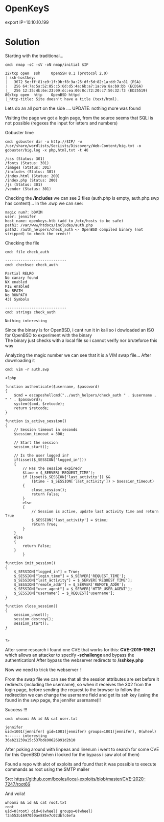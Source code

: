 # OpenKeyS

export IP=10.10.10.199

# Solution

Starting with the traditional... 

```
cmd: nmap -sC -sV -oN nmap/initial $IP

22/tcp open  ssh     OpenSSH 8.1 (protocol 2.0)
| ssh-hostkey: 
|   3072 5e:ff:81:e9:1f:9b:f8:9a:25:df:5d:82:1a:dd:7a:81 (RSA)
|   256 64:7a:5a:52:85:c5:6d:d5:4a:6b:a7:1a:9a:8a:b9:bb (ECDSA)
|_  256 12:35:4b:6e:23:09:dc:ea:00:8c:72:20:c7:50:32:f3 (ED25519)
80/tcp open  http    OpenBSD httpd
|_http-title: Site doesn't have a title (text/html).
```

Lets do an all port on the side ....  UPDATE: nothing more was found<br>

Visiting the page we got a login page, from the source seems that SQLi is not possible (regexes the input for letters and numbers) <br>

Gobuster time
```
cmd: gobuster dir -u http://$IP/ -w /usr/share/wordlists/SecLists/Discovery/Web-Content/big.txt -o gobuster/big.log -x php,html,txt -t 40

/css (Status: 301)
/fonts (Status: 301)
/images (Status: 301)
/includes (Status: 301)
/index.html (Status: 200)
/index.php (Status: 200)
/js (Status: 301)
/vendor (Status: 301)
```

Checking the <b> /includes </b> we can see 2 files (auth.php is empty, auth.php.swp has content)... In the .swp we can see:
```
magic num?: b0VIM
user: jennifer
host name: openkeys.htb (add to /etc/hosts to be safe)
path1: /var/www/htdocs/includes/auth.php
path2: /auth_helpers/check_auth <- OpenBSD compiled binary (not stripped) to check the creds!!
```

Checking the file
```
cmd: file check_auth

----------------------------
cmd: checksec check_auth

Partial RELRO   
No canary found   
NX enabled    
PIE enabled     
No RPATH   
No RUNPATH   
43) Symbols

----------------------------
cmd: strings check_auth

Nothing interesting
```

Since the binary is for OpenBSD, i cant run it in kali so i dowloaded an ISO for OpenBSD to experiment with the binary <br>
The binary just checks with a local file so i cannot verify nor bruteforce this way <br>

Analyzing the magic number we can see that it is a VIM swap file... After downloading it

```
cmd: vim -r auth.swp

<?php

function authenticate($username, $password)
{
    $cmd = escapeshellcmd("../auth_helpers/check_auth " . $username . " " . $password);
    system($cmd, $retcode);
    return $retcode;
}

function is_active_session()
{
    // Session timeout in seconds
    $session_timeout = 300;

    // Start the session
    session_start();

    // Is the user logged in? 
    if(isset($_SESSION["logged_in"]))
    {
        // Has the session expired?
        $time = $_SERVER['REQUEST_TIME'];
        if (isset($_SESSION['last_activity']) && 
            ($time - $_SESSION['last_activity']) > $session_timeout)
        {
            close_session();
            return False;
        }
        else
        {
            // Session is active, update last activity time and return True
            $_SESSION['last_activity'] = $time;
            return True;
        }
    }
    else
    {
        return False;
    }
		}

function init_session()
{
    $_SESSION["logged_in"] = True;
    $_SESSION["login_time"] = $_SERVER['REQUEST_TIME'];
    $_SESSION["last_activity"] = $_SERVER['REQUEST_TIME'];
    $_SESSION["remote_addr"] = $_SERVER['REMOTE_ADDR'];
    $_SESSION["user_agent"] = $_SERVER['HTTP_USER_AGENT'];
    $_SESSION["username"] = $_REQUEST['username'];
}

function close_session()
{
    session_unset();
    session_destroy();
    session_start();
}


?>
```

After some research i found one CVE that works for this: <b>CVE-2019-19521</b> which allows an attacker to specify <b>-schallenge </b> and bypass the authentication! After bypass the webserver redirects to <b>/sshkey.php</b><br>

Now we need to trick the webserver ! <br>

From the swap file we can see that all the session attributes are set before it redirects (including the username), so when it receives the 302 from the login page, before sending the request to the browser to follow the redirection we can change the username field and get its ssh key (using the found in the swp page, the jennifer username)!! <br>

Success !!!
```
cmd: whoami && id && cat user.txt

jennifer
uid=1001(jennifer) gid=1001(jennifer) groups=1001(jennifer), 0(wheel) <------ interesting
36ab21239a15c537bde90626891d2b10
```

After poking around with linpeas and linenum i went to search for some CVE for this OpenBSD (when i looked for the bypass i saw alot of them) <br>

Found a repo with alot of exploits and found that it was possible to execute commands as root using the SMTP mailer <br>

Src: https://github.com/bcoles/local-exploits/blob/master/CVE-2020-7247/root66 <br>

And voila! 

```
whoami && id && cat root.txt
root
uid=0(root) gid=0(wheel) groups=0(wheel)
f3a553b1697050ae885e7c02dbfc6efa
```
